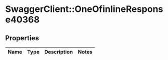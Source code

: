 # SwaggerClient::OneOfinlineResponse40368

## Properties
Name | Type | Description | Notes
------------ | ------------- | ------------- | -------------

